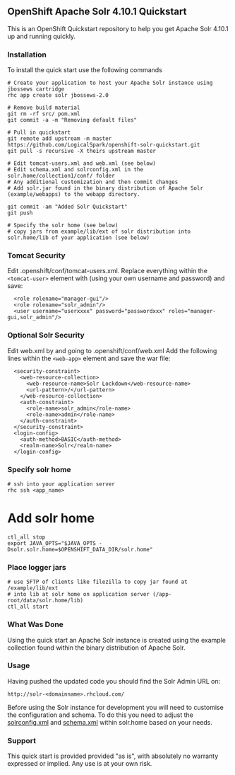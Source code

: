 ## OpenShift Apache Solr 4.10.1 Quickstart

This is an OpenShift Quickstart repository to help you get Apache Solr 4.10.1 up and running quickly.

### Installation

To install the quick start use the following commands

    # Create your application to host your Apache Solr instance using jbossews cartridge
    rhc app create solr jbossews-2.0
    
    # Remove build material
    git rm -rf src/ pom.xml
    git commit -a -m "Removing default files"
    
    # Pull in quickstart
    git remote add upstream -m master https://github.com/LogicalSpark/openshift-solr-quickstart.git
    git pull -s recursive -X theirs upstream master
    
    # Edit tomcat-users.xml and web.xml (see below)
    # Edit schema.xml and solrconfig.xml in the solr.home/collection1/conf/ folder
    # Any additional customization and then commit changes
    # Add solr.jar found in the binary distribution of Apache Solr (example/webapps) to the webapp directory.
    
    git commit -am "Added Solr Quickstart"
    git push
    
    # Specify the solr home (see below)
    # copy jars from example/lib/ext of solr distribution into solr.home/lib of your application (see below)
### Tomcat Security
Edit .openshift/conf/tomcat-users.xml. Replace everything within the ``` <tomcat-user>``` element with (using your own username and password) and save:

```
  <role rolename="manager-gui"/>
  <role rolename="solr_admin"/>
  <user username="userxxxx" password="passwordxxx" roles="manager-gui,solr_admin"/>
```
### Optional Solr Security
Edit web.xml by and going to .openshift/conf/web.xml
Add the following lines within the ```<web-app>``` element and save the war file:

```
  <security-constraint>
    <web-resource-collection>
      <web-resource-name>Solr Lockdown</web-resource-name>
      <url-pattern>/</url-pattern>
    </web-resource-collection>
    <auth-constraint>
      <role-name>solr_admin</role-name>
      <role-name>admin</role-name>
    </auth-constraint>
  </security-constraint>
  <login-config>
    <auth-method>BASIC</auth-method>
    <realm-name>Solr</realm-name>
  </login-config> 
```
### Specify solr home 
    # ssh into your application server
    rhc ssh <app_name>

   # Add solr home
    ctl_all stop
    export JAVA_OPTS="$JAVA_OPTS -Dsolr.solr.home=$OPENSHIFT_DATA_DIR/solr.home"


### Place logger jars
    # use SFTP of clients like filezilla to copy jar found at /example/lib/ext 
    # into lib at solr home on application server (/app-root/data/solr.home/lib)
    ctl_all start

### What Was Done

Using the quick start an Apache Solr instance is created using the example collection found within the binary distribution of Apache Solr.

### Usage

Having pushed the updated code you should find the Solr Admin URL on:

    http://solr-<domainname>.rhcloud.com/

Before using the Solr instance for development you will need to customise the configuration and schema. To do this you need to adjust the [solrconfig.xml](http://wiki.apache.org/solr/SolrConfigXml) and [schema.xml](http://wiki.apache.org/solr/SchemaXml) within solr.home based on your needs.

### Support

This quick start is provided provided "as is", with absolutely no warranty expressed or implied. Any use is at your own risk.
